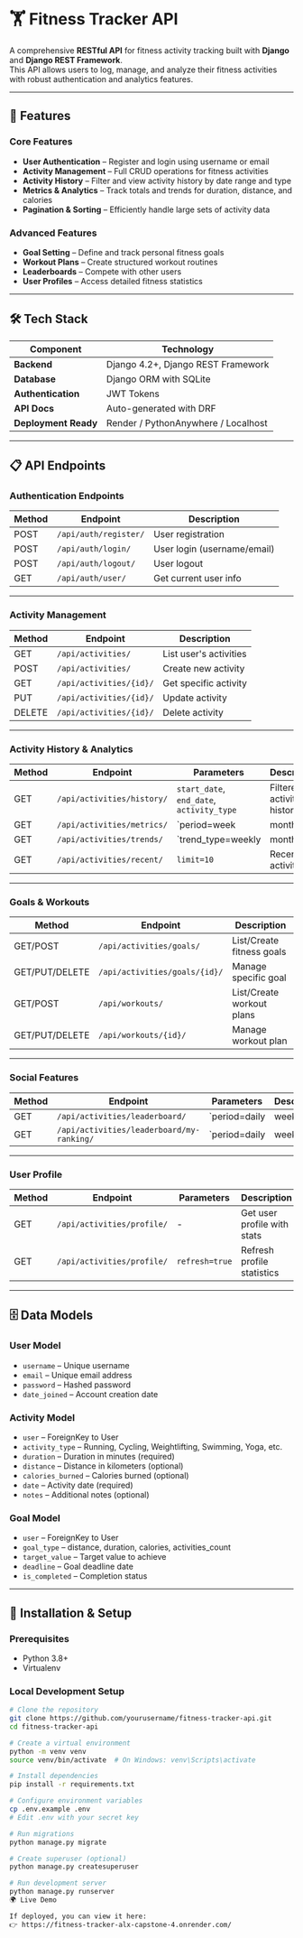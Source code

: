 # 🏋️ Fitness Tracker API

A comprehensive **RESTful API** for fitness activity tracking built with **Django** and **Django REST Framework**.  
This API allows users to log, manage, and analyze their fitness activities with robust authentication and analytics features.

---

## 🚀 Features

### **Core Features**
- **User Authentication** – Register and login using username or email  
- **Activity Management** – Full CRUD operations for fitness activities  
- **Activity History** – Filter and view activity history by date range and type  
- **Metrics & Analytics** – Track totals and trends for duration, distance, and calories  
- **Pagination & Sorting** – Efficiently handle large sets of activity data  

### **Advanced Features**
- **Goal Setting** – Define and track personal fitness goals  
- **Workout Plans** – Create structured workout routines  
- **Leaderboards** – Compete with other users  
- **User Profiles** – Access detailed fitness statistics  

---

## 🛠️ Tech Stack

| Component | Technology |
|------------|-------------|
| **Backend** | Django 4.2+, Django REST Framework |
| **Database** | Django ORM with SQLite |
| **Authentication** | JWT Tokens |
| **API Docs** | Auto-generated with DRF |
| **Deployment Ready** | Render / PythonAnywhere / Localhost |

---

## 📋 API Endpoints

### **Authentication Endpoints**
| Method | Endpoint | Description |
|--------|-----------|-------------|
| POST | `/api/auth/register/` | User registration |
| POST | `/api/auth/login/` | User login (username/email) |
| POST | `/api/auth/logout/` | User logout |
| GET | `/api/auth/user/` | Get current user info |

---

### **Activity Management**
| Method | Endpoint | Description |
|--------|-----------|-------------|
| GET | `/api/activities/` | List user's activities |
| POST | `/api/activities/` | Create new activity |
| GET | `/api/activities/{id}/` | Get specific activity |
| PUT | `/api/activities/{id}/` | Update activity |
| DELETE | `/api/activities/{id}/` | Delete activity |

---

### **Activity History & Analytics**
| Method | Endpoint | Parameters | Description |
|--------|-----------|-------------|-------------|
| GET | `/api/activities/history/` | `start_date`, `end_date`, `activity_type` | Filtered activity history |
| GET | `/api/activities/metrics/` | `period=week|month|year|all` | Summary metrics |
| GET | `/api/activities/trends/` | `trend_type=weekly|monthly` | Trends over time |
| GET | `/api/activities/recent/` | `limit=10` | Recent activities |

---

### **Goals & Workouts**
| Method | Endpoint | Description |
|--------|-----------|-------------|
| GET/POST | `/api/activities/goals/` | List/Create fitness goals |
| GET/PUT/DELETE | `/api/activities/goals/{id}/` | Manage specific goal |
| GET/POST | `/api/workouts/` | List/Create workout plans |
| GET/PUT/DELETE | `/api/workouts/{id}/` | Manage workout plan |

---

### **Social Features**
| Method | Endpoint | Parameters | Description |
|--------|-----------|-------------|-------------|
| GET | `/api/activities/leaderboard/` | `period=daily|weekly|monthly` | Community leaderboard |
| GET | `/api/activities/leaderboard/my-ranking/` | `period=daily|weekly|monthly` | User's ranking |

---

### **User Profile**
| Method | Endpoint | Parameters | Description |
|--------|-----------|-------------|-------------|
| GET | `/api/activities/profile/` | - | Get user profile with stats |
| GET | `/api/activities/profile/` | `refresh=true` | Refresh profile statistics |

---

## 🗄️ Data Models

### **User Model**
- `username` – Unique username  
- `email` – Unique email address  
- `password` – Hashed password  
- `date_joined` – Account creation date  

### **Activity Model**
- `user` – ForeignKey to User  
- `activity_type` – Running, Cycling, Weightlifting, Swimming, Yoga, etc.  
- `duration` – Duration in minutes (required)  
- `distance` – Distance in kilometers (optional)  
- `calories_burned` – Calories burned (optional)  
- `date` – Activity date (required)  
- `notes` – Additional notes (optional)  

### **Goal Model**
- `user` – ForeignKey to User  
- `goal_type` – distance, duration, calories, activities_count  
- `target_value` – Target value to achieve  
- `deadline` – Goal deadline date  
- `is_completed` – Completion status  

---

## 🚀 Installation & Setup

### **Prerequisites**
- Python 3.8+
- Virtualenv

### **Local Development Setup**

```bash
# Clone the repository
git clone https://github.com/yourusername/fitness-tracker-api.git
cd fitness-tracker-api

# Create a virtual environment
python -m venv venv
source venv/bin/activate  # On Windows: venv\Scripts\activate

# Install dependencies
pip install -r requirements.txt

# Configure environment variables
cp .env.example .env
# Edit .env with your secret key

# Run migrations
python manage.py migrate

# Create superuser (optional)
python manage.py createsuperuser

# Run development server
python manage.py runserver
🌍 Live Demo

If deployed, you can view it here:
👉 https://fitness-tracker-alx-capstone-4.onrender.com/
